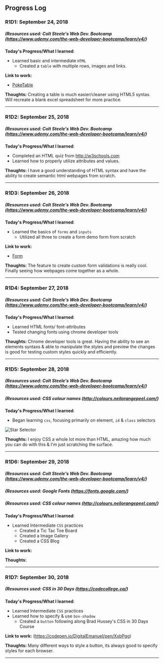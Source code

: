 
## Progress Log

### R1D1: September 24, 2018
##### (Resources used: Colt Steele's Web Dev. Bootcamp (https://www.udemy.com/the-web-developer-bootcamp/learn/v4/)

**Today's Progress/What I learned**:
- Learned basic and intermediate `HTML`
    - Created a `table` with multiple rows, images and links.

**Link to work:**
- [PokeTable](/PokeTable)

**Thoughts:**  Creating a table is much easier/cleaner using HTML5 syntax. Will recreate a blank excel spreadsheet for more practice.

------------

### R1D2: September 25, 2018
##### (Resources used: Colt Steele's Web Dev. Bootcamp (https://www.udemy.com/the-web-developer-bootcamp/learn/v4/)

**Today's Progress/What I learned**:
- Completed an HTML quiz from http://w3schools.com
- Learned how to properly utilize attributes and values. 

**Thoughts:**  I have a good understanding of HTML syntax and have the ability to create semantic html webpages from scratch.

------------

### R1D3: September 26, 2018
##### (Resources used: Colt Steele's Web Dev. Bootcamp (https://www.udemy.com/the-web-developer-bootcamp/learn/v4/)

**Today's Progress/What I learned**:
- Learned the basics of `forms` and `inputs`
  - Utilized all three to create a form demo form from scratch
    
**Link to work:**
- [Form](/Form)

**Thoughts:**  The feature to create custom form validations is really cool. Finally seeing how webpages come together as a whole.

------------
### R1D4: September 27, 2018
##### (Resources used: Colt Steele's Web Dev. Bootcamp (https://www.udemy.com/the-web-developer-bootcamp/learn/v4/)

**Today's Progress/What I learned**:
- Learned HTML fonts/ font-attributes
- Tested changing fonts using chrome developer tools
  
**Thoughts:**  Chrome developer tools is great. Having the ability to see an elements syntaxs & able to manipulate the styles and preview the changes is good for testing custom styles quickly and efficiently.

------------

### R1D5: September 28, 2018
##### (Resources used: Colt Steele's Web Dev. Bootcamp (https://www.udemy.com/the-web-developer-bootcamp/learn/v4/)
##### (Resources used: CSS colour names (http://colours.neilorangepeel.com/)

**Today's Progress/What I learned**:
-  Began learning `css`, focusing primarily on element, `id` & `class` selectors

![Star Selector](http://i65.tinypic.com/wjb69e.png)

**Thoughts:**  I enjoy CSS a whole lot more than HTML, amazing how much you can do with this & I'm just scratching the surface.

------------

### R1D6: September 29, 2018
##### (Resources used: Colt Steele's Web Dev. Bootcamp (https://www.udemy.com/the-web-developer-bootcamp/learn/v4/)
##### (Resources used: Google Fonts (https://fonts.google.com/)
##### (Resources used: CSS colour names (http://colours.neilorangepeel.com/)


**Today's Progress/What I learned**:
- Learned Intermediate `CSS` practices
    - Created a Tic Tac Toe Board
    - Created a Image Gallery
    - Created a CSS Blog
    
**Link to work:**

**Thoughts:** 

------------

### R1D7: September 30, 2018
##### (Resources used: CSS in 30 Days (https://codecollege.ca/)

**Today's Progress/What I learned**:
- Learned Intermediate `CSS` practices
- Learned how to specify & use `box-shadow`
   - Created a `button` following along Brad Hussey's CSS in 30 Days Course
    
**Link to work:**
(https://codepen.io/DigitalEmanuel/pen/XxbPgg)

**Thoughts:** 
Many different ways to style a button, its always good to specify styles for each browser.

------------
